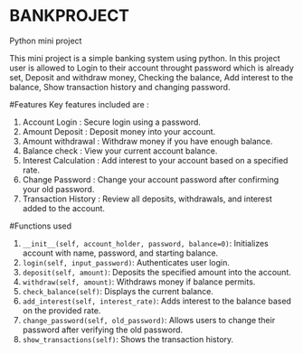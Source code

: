 # BANKPROJECT
Python mini project

This mini project is a simple banking system using python. In this project user is allowed to Login to their account throught password which is already set, Deposit and withdraw money, Checking the balance, Add interest to the balance, Show transaction history and changing password.

#Features
Key features included are :
1. Account Login : Secure login using a password.
2. Amount Deposit : Deposit money into your account.
3. Amount withdrawal : Withdraw money if you have enough balance.
4. Balance check : View your current account balance.
5. Interest Calculation : Add interest to your account based on a specified rate.
6. Change Password : Change your account password after confirming your old password.
7. Transaction History : Review all deposits, withdrawals, and interest added to the account.

#Functions used

1. `__init__(self, account_holder, password, balance=0)`: Initializes account with name, password, and starting balance.
2.  `login(self, input_password)`: Authenticates user login.
3. `deposit(self, amount)`: Deposits the specified amount into the account.
4. `withdraw(self, amount)`: Withdraws money if balance permits.
5.  `check_balance(self)`: Displays the current balance.
6. `add_interest(self, interest_rate)`: Adds interest to the balance based on the provided rate.
7.  `change_password(self, old_password)`: Allows users to change their password after verifying the old password.
8.  `show_transactions(self)`: Shows the transaction history.


